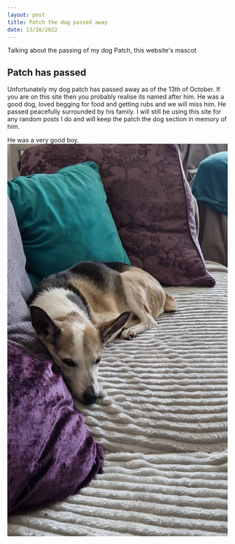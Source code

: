 ```yaml
---
layout: post
title: Patch the dog passed away
date: 13/10/2022
---
```


Talking about the passing of my dog Patch, this website's mascot

## Patch has passed

Unfortunately my dog patch has passed away as of the 13th of October.
If you are on this site then you probably realise its named after him.
He was a good dog, loved begging for food and getting rubs and we will miss him.
He passed peacefully surrounded by his family.
I will still be using this site for any random posts I do and will keep the
patch the dog section in memory of him.

He was a very good boy.
<img src="/img/patch-sleep.jpg">